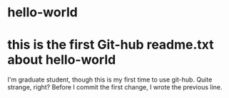 # hello-world
# this is the first Git-hub readme.txt about hello-world

I'm graduate student, though this is my first time to use git-hub. Quite strange, right?
Before I commit the first change, I wrote the previous line.
